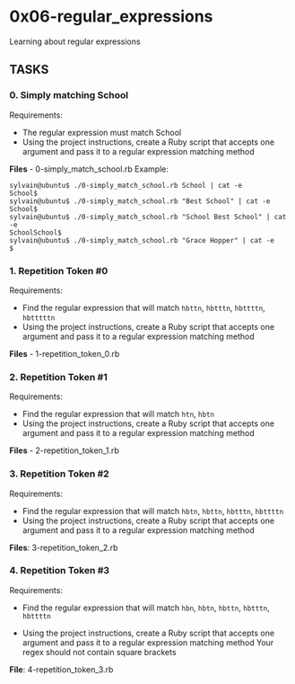 # 0x06-regular_expressions

Learning about regular expressions

## TASKS

### 0. Simply matching School


Requirements:

* The regular expression must match School
* Using the project instructions, create a Ruby script that accepts one argument and pass it to a regular expression matching method

**Files** - 0-simply_match_school.rb
Example:
```
sylvain@ubuntu$ ./0-simply_match_school.rb School | cat -e
School$
sylvain@ubuntu$ ./0-simply_match_school.rb "Best School" | cat -e
School$
sylvain@ubuntu$ ./0-simply_match_school.rb "School Best School" | cat -e
SchoolSchool$
sylvain@ubuntu$ ./0-simply_match_school.rb "Grace Hopper" | cat -e
$
```



### 1. Repetition Token #0

Requirements:

* Find the regular expression that will match `hbttn`, `hbtttn`, `hbttttn`, `hbtttttn`
* Using the project instructions, create a Ruby script that accepts one argument and pass it to a regular expression matching method


**Files** - 1-repetition_token_0.rb


### 2. Repetition Token #1

Requirements:

* Find the regular expression that will match `htn`, `hbtn`
* Using the project instructions, create a Ruby script that accepts one argument and pass it to a regular expression matching method


**Files** - 2-repetition_token_1.rb


### 3. Repetition Token #2

Requirements:

* Find the regular expression that will match `hbtn`, `hbttn`, `hbtttn`, `hbttttn`
* Using the project instructions, create a Ruby script that accepts one argument and pass it to a regular expression matching method

**Files**: 3-repetition_token_2.rb


### 4. Repetition Token #3

Requirements:

* Find the regular expression that will match `hbn`, `hbtn`, `hbttn`, `hbtttn`, `hbttttn`

* Using the project instructions, create a Ruby script that accepts one argument and pass it to a regular expression matching method
Your regex should not contain square brackets

**File**: 4-repetition_token_3.rb

